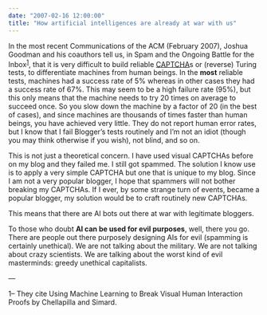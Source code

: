 ```yaml
---
date: "2007-02-16 12:00:00"
title: "How artificial intelligences are already at war with us"
---
```




In the most recent Communications of the ACM (February 2007), Joshua Goodman and his coauthors tell us, in Spam and the Ongoing Battle for the Inbox<sup>[1](#sp1)</sup>, that it is very difficult to build reliable [CAPTCHA](https://en.wikipedia.org/wiki/CAPTCHA)s or (reverse) Turing tests, to differentiate machines from human beings. In the __most__ reliable tests, machines had a success rate of 5% whereas in other cases they had a success rate of 67%. This may seem to be a high failure rate (95%), but this only means that the machine needs to try 20 times on average to succeed once. So you slow down the machine by a factor of 20 (in the best of cases), and since machines are thousands of times faster than human beings, you have achieved very little. They do not report human error rates, but I know that I fail Blogger&rsquo;s tests routinely and I&rsquo;m not an idiot (though you may think otherwise if you wish), not blind, and so on.

This is not just a theoretical concern. I have used visual CAPTCHAs before on my blog and they failed me. I still got spammed. The solution I know use is to apply a very simple CAPTCHA but one that is unique to my blog. Since I am not a very popular blogger, I hope that spammers will not bother breaking my CAPTCHAs. If I ever, by some strange turn of events, became a popular blogger, my solution would be to craft routinely new CAPTCHAs.

This means that there are AI bots out there at war with legitimate bloggers.

To those who doubt __AI can be used for evil purposes__, well, there you go. There are people out there purposely designing AIs for evil (spamming is certainly unethical). We are not talking about the military. We are not talking about crazy scientists. We are talking about the worst kind of evil masterminds: greedy unethical capitalists.

&mdash;

<a name="sp1">1</a>&#8211; They cite Using Machine Learning to Break Visual Human Interaction Proofs by Chellapilla and Simard.

